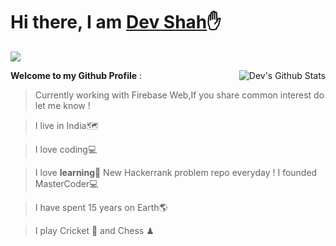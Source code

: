 <h1>Hi there, I am <a href="https://CodeRustyPro.github.io" target="_blank">Dev Shah</a>✋</h1> 

![](https://visitor-badge.glitch.me/badge?page_id=CodeRustyPro) 

<img align="right" alt="Dev's Github Stats" src="https://github-readme-stats.vercel.app/api?username=CodeRustyPro&show_icons=true&theme=tokyonight&count_private=true&show_icons=true"/>


**Welcome to my Github Profile** : 
  >Currently working with Firebase Web,If you share common interest do let me know !

  >I live in India🗺

  >I love coding💻

  >I love **learning**🏫
  >New Hackerrank problem repo everyday !
  >I founded MasterCoder💻


  >I have spent 15 years on Earth🌎


  >I play Cricket 🏏 and Chess ♟ 

 

